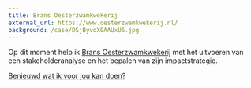 ```yaml
---
title: Brans Oesterzwamkwekerij
external_url: https://www.oesterzwamkwekerij.nl/
background: /case/DSjByvoX0AAUxU6.jpg
---
```

<p>Op dit moment help ik <a href="https://www.oesterzwamkwekerij.nl/" target="_blank">Brans Oesterzwamkwekerij</a> met het uitvoeren van een stakeholderanalyse en het bepalen van zijn impactstrategie.</p>
<p><a href="#contact">Benieuwd wat ik voor jou kan doen?</a></p>